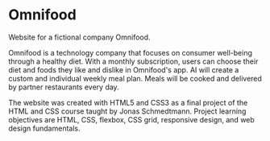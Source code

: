 # Omnifood

Website for a fictional company Omnifood.

Omnifood is a technology company that focuses on consumer well-being through a healthy diet.
With a monthly subscription, users can choose their diet and foods they like and dislike in Omnifood's app.
AI will create a custom and individual weekly meal plan. Meals will be cooked and delivered by partner restaurants every day.

The website was created with HTML5 and CSS3 as a final project of the HTML and CSS course taught by Jonas Schmedtmann.
Project learning objectives are HTML, CSS, flexbox, CSS grid, responsive design, and web design fundamentals.
